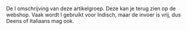 De I omschrijving van deze artikelgroep. Deze kan je terug zien op de webshop. Vaak wordt I gebruikt voor Indisch, maar de invoer is vrij, dus Deens of Italiaans mag ook.